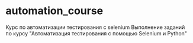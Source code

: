 # automation_course
Курс по автоматизации тестирования с selenium
Выполнение заданий по курсу "Автоматизация тестирования с помощью Selenium и Python"